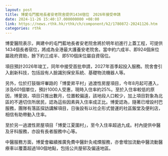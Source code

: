 ```yaml
---
layout: post
title: 博愛屯門藍地長者安老院舍提供1434宿位　2026年接受申請
date: 2024-11-26 15:40:17.000000000 +08:00
link: https://news.rthk.hk/rthk/ch/component/k2/1780872-20241126.htm
categories: rthk
---
```


博愛醫院表示，興建中的屯門藍地長者安老院舍將於明年初進行上蓋工程，可提供1434個長者宿位，將成為全港最大護養安老院舍。當中約六成半、即924個床位屬政府資助，餘下約三成半、即510個床位屬自資宿位。

項目預計2026年竣工，同年中接受首批申請，2027年首季起投入服務。院舍會引入創新科技，包括設有人臉識別保安系統、基礎物流機器人等。

另外，位於打鼓嶺坪輋路的「博愛昇平村」過渡性房屋項目，今年8月起可遷入，涉及601個單位，預計1000人受惠，現時入住率約25%。至於入住率較低的原因，博愛說，項目只推出數月，位置較偏遠，該地段人口較少，加上項目對象為北區的不適切住所居民，認為這些因素與入住率成正比。博愛認為，隨著已增設村巴服務，團隊有落區探訪講解項目，日後設有以社企形式營運的社區飯堂及便利店，相信有助帶動入住率。

至於另一過渡性房屋項目「博愛江夏圍村」，至今入住率超過九成。村內提供中醫及牙科服務，亦設有長者服務中心等。

中醫服務方面，博愛會繼續推廣免費中醫針灸戒煙服務，亦會增加流動中醫流動醫療車以覆蓋超過180個地點，包括公共屋邨及偏遠地區。

